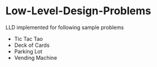 # Low-Level-Design-Problems
LLD implemented for following sample problems
- Tic Tac Tao
- Deck of Cards
- Parking Lot
- Vending Machine
